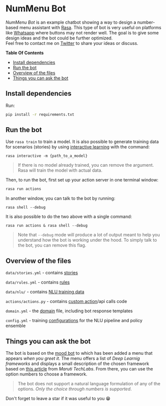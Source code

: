 # NumMenu Bot

_NumMenu Bot_ is an example chatbot showing a way to design a number-based menu assistant with [Rasa](https://rasa.com/). This type of bot is very useful on platforms like [Whatsapp](https://botscrew.com/blog/a-step-by-step-guide-to-create-chatbot-for-whatsapp-for-business/) where buttons may not render well.
The goal is to give some design ideas and the bot could be further optimized.  
Feel free to contact me on [Twitter](https://twitter.com/derguene) to share your ideas or discuss.  

<!-- START doctoc generated TOC please keep comment here to allow auto update -->
<!-- DON'T EDIT THIS SECTION, INSTEAD RE-RUN doctoc TO UPDATE -->
**Table Of Contents**

- [Install dependencies](#install-dependencies)
- [Run the bot](#run-the-bot)
- [Overview of the files](#overview-of-the-files)
- [Things you can ask the bot](#things-you-can-ask-the-bot)

<!-- END doctoc generated TOC please keep comment here to allow auto update -->


## Install dependencies

Run:
```bash
pip install -r requirements.txt
```

## Run the bot

Use `rasa train` to train a model. It is also possible to generate training data for scenarios (stories) by using [interactive learning](https://rasa.com/docs/rasa/writing-stories/#using-interactive-learning) with the command:
```
rasa interactive -m {path_to_a_model} 
```
> If there is no model already trained, you can remove the argument. Rasa will train the model with actual data.


Then, to run the bot, first set up your action server in one terminal window:
```bash
rasa run actions
```

In another window, you can talk to the bot by running:
```
rasa shell --debug  
```

It is also possible to do the two above with a single command:  
```
rasa run actions & rasa shell --debug  
```

> Note that `--debug` mode will produce a lot of output meant to help you understand how the bot is working under the hood. To simply talk to the bot, you can remove this flag.


## Overview of the files

`data/stories.yml` - contains [stories](https://rasa.com/docs/rasa/stories/)

`data/rules.yml` - contains [rules](https://rasa.com/docs/rasa/rules)

`data/nlu/` - contains [NLU training data](https://rasa.com/docs/rasa/nlu-training-data)

`actions/actions.py` - contains [custom action](https://rasa.com/docs/rasa/custom-actions)/api calls code

`domain.yml`         - the [domain](https://rasa.com/docs/rasa/domain) file, including bot response templates

`config.yml`         - training [configurations](https://rasa.com/docs/rasa/model-configuration) for the NLU pipeline and policy ensemble

## Things you can ask the bot

The bot is based on the [mood bot](https://github.com/RasaHQ/rasa/tree/main/examples/moodbot) to which has been added a menu that appears *when you greet it*. The menu offers a list of *Deep Learnig frameworks* and displays a small description of the chosen framework based on [this article](https://marutitech.com/top-8-deep-learning-frameworks/) from _Maruti TechLabs_.
From there, you can use the option numbers to choose a framework.

> The bot does not support a natural language formulation of any of the options. _Only the choice through numbers is supported_.


Don't forget to leave a star if it was useful to you 😁
